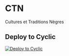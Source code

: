 # CTN
Cultures et Traditions Nègres


## Deploy to Cyclic

[![Deploy to Cyclic](https://deploy.cyclic.app/button.svg)](https://deploy.cyclic.app/)
